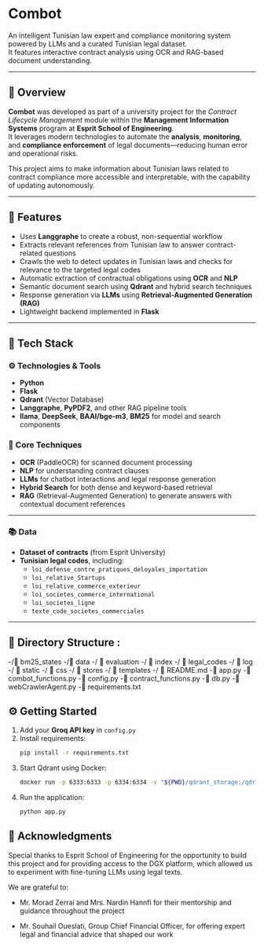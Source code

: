 # Combot  

An intelligent Tunisian law expert and compliance monitoring system powered by LLMs and a curated Tunisian legal dataset.  
It features interactive contract analysis using OCR and RAG-based document understanding.

---

## 📝 Overview  

**Combot** was developed as part of a university project for the *Contract Lifecycle Management* module within the **Management Information Systems** program at **Esprit School of Engineering**.  
It leverages modern technologies to automate the **analysis**, **monitoring**, and **compliance enforcement** of legal documents—reducing human error and operational risks.  

This project aims to make information about Tunisian laws related to contract compliance more accessible and interpretable, with the capability of updating autonomously.

---

## 🚀 Features  

- Uses **Langgraphe** to create a robust, non-sequential workflow  
- Extracts relevant references from Tunisian law to answer contract-related questions  
- Crawls the web to detect updates in Tunisian laws and checks for relevance to the targeted legal codes  
- Automatic extraction of contractual obligations using **OCR** and **NLP**  
- Semantic document search using **Qdrant** and hybrid search techniques  
- Response generation via **LLMs** using **Retrieval-Augmented Generation (RAG)**  
- Lightweight backend implemented in **Flask**

---

## 🧰 Tech Stack  

### ⚙️ Technologies & Tools  

- **Python**  
- **Flask**  
- **Qdrant** (Vector Database)  
- **Langgraphe**, **PyPDF2**, and other RAG pipeline tools  
- **llama**, **DeepSeek**, **BAAI/bge-m3**, **BM25** for model and search components  

### 🧠 Core Techniques  

- **OCR** (PaddleOCR) for scanned document processing  
- **NLP** for understanding contract clauses  
- **LLMs** for chatbot interactions and legal response generation  
- **Hybrid Search** for both dense and keyword-based retrieval  
- **RAG** (Retrieval-Augmented Generation) to generate answers with contextual document references  

---

### 📚 Data  

- **Dataset of contracts** (from Esprit University)  
- **Tunisian legal codes**, including:
  - `loi_defense_contre_pratiques_deloyales_importation`  
  - `loi_relative_Startups`  
  - `loi_relative_commerce_exterieur`  
  - `loi_societes_commerce_international`  
  - `loi_societes_ligne`  
  - `texte_code_societes_commerciales`  

---

## 📁 Directory Structure  :

-/📁 bm25_states
-/📁 data
-/ 📁 evaluation
-/ 📁 index
-/ 📁 legal_codes
-/ 📁 log
-/ 📁 static
-/ 📁 css
-/ 📁 stores
-/ 📁 templates
-/ 📄 README.md 
-📄 app.py 
-📄 combot_functions.py 
-📄 config.py 
-📄 contract_functions.py 
-📄 db.py 
-📄 webCrawlerAgent.py 
-📄 requirements.txt

## ⚙️ Getting Started  

1. Add your **Groq API key** in `config.py`  
2. Install requirements:  
   ```bash
   pip install -r requirements.txt
   
3. Start Qdrant using Docker:
   ```bash
   docker run -p 6333:6333 -p 6334:6334 -v "${PWD}/qdrant_storage:/qdrant/storage" qdrant/qdrant
4. Run the application:  
   ```bash
   python app.py

## 🙏 Acknowledgments
Special thanks to Esprit School of Engineering for the opportunity to build this project and for providing access to the DGX platform, which allowed us to experiment with fine-tuning LLMs using legal texts.

We are grateful to:

- Mr. Morad Zerrai and Mrs. Nardin Hannfi for their mentorship and guidance throughout the project

- Mr. Souhail Oueslati, Group Chief Financial Officer, for offering expert legal and financial advice that shaped our work
